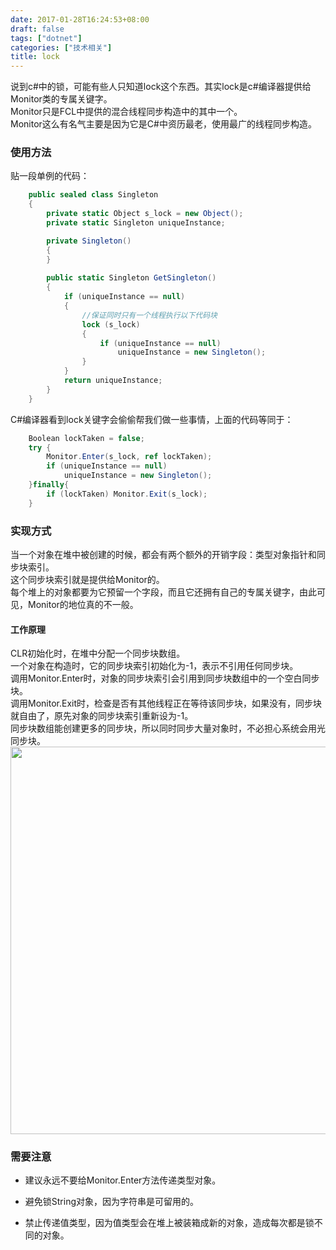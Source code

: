 ```yaml
---
date: 2017-01-28T16:24:53+08:00
draft: false
tags: ["dotnet"]
categories: ["技术相关"]
title: lock
---
```

说到c#中的锁，可能有些人只知道lock这个东西。其实lock是c#编译器提供给Monitor类的专属关键字。  
Monitor只是FCL中提供的混合线程同步构造中的其中一个。  
Monitor这么有名气主要是因为它是C#中资历最老，使用最广的线程同步构造。  
### 使用方法
贴一段单例的代码：  
```csharp
    public sealed class Singleton
    {
        private static Object s_lock = new Object();
        private static Singleton uniqueInstance;

        private Singleton() 
        {
        }
        
        public static Singleton GetSingleton()
        {
            if (uniqueInstance == null)
            {
                //保证同时只有一个线程执行以下代码块
                lock (s_lock)
                {
                    if (uniqueInstance == null)
                        uniqueInstance = new Singleton();
                }
            }
            return uniqueInstance;
        }
    }
```
C#编译器看到lock关键字会偷偷帮我们做一些事情，上面的代码等同于：  
```csharp
    Boolean lockTaken = false;
    try {
        Monitor.Enter(s_lock, ref lockTaken);
        if (uniqueInstance == null)
            uniqueInstance = new Singleton();
    }finally{
        if (lockTaken) Monitor.Exit(s_lock);
    }
```

### 实现方式
当一个对象在堆中被创建的时候，都会有两个额外的开销字段：类型对象指针和同步块索引。  
这个同步块索引就是提供给Monitor的。  
每个堆上的对象都要为它预留一个字段，而且它还拥有自己的专属关键字，由此可见，Monitor的地位真的不一般。 
#### 工作原理 
CLR初始化时，在堆中分配一个同步块数组。  
一个对象在构造时，它的同步块索引初始化为-1，表示不引用任何同步块。  
调用Monitor.Enter时，对象的同步块索引会引用到同步块数组中的一个空白同步块。  
调用Monitor.Exit时，检查是否有其他线程正在等待该同步块，如果没有，同步块就自由了，原先对象的同步块索引重新设为-1。  
同步块数组能创建更多的同步块，所以同时同步大量对象时，不必担心系统会用光同步块。  
<img src="/imgs/lock/lock.png" width = "1000" height = "620" align=center />  


### 需要注意

- 建议永远不要给Monitor.Enter方法传递类型对象。

- 避免锁String对象，因为字符串是可留用的。

- 禁止传递值类型，因为值类型会在堆上被装箱成新的对象，造成每次都是锁不同的对象。

